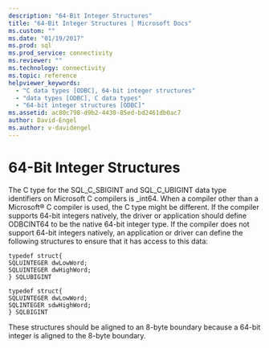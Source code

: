 ```yaml
---
description: "64-Bit Integer Structures"
title: "64-Bit Integer Structures | Microsoft Docs"
ms.custom: ""
ms.date: "01/19/2017"
ms.prod: sql
ms.prod_service: connectivity
ms.reviewer: ""
ms.technology: connectivity
ms.topic: reference
helpviewer_keywords: 
  - "C data types [ODBC], 64-bit integer structures"
  - "data types [ODBC], C data types"
  - "64-bit integer structures [ODBC]"
ms.assetid: ac80c798-d9b2-4430-85ed-bd2461db0ac7
author: David-Engel
ms.author: v-davidengel
---
```

# 64-Bit Integer Structures
The C type for the SQL_C_SBIGINT and SQL_C_UBIGINT data type identifiers on Microsoft C compilers is _int64. When a compiler other than a Microsoft® C compiler is used, the C type might be different. If the compiler supports 64-bit integers natively, the driver or application should define ODBCINT64 to be the native 64-bit integer type. If the compiler does not support 64-bit integers natively, an application or driver can define the following structures to ensure that it has access to this data:  
  
```  
typedef struct{  
SQLUINTEGER dwLowWord;  
SQLUINTEGER dwHighWord;  
} SQLUBIGINT  
  
typedef struct{  
SQLUINTEGER dwLowWord;  
SQLINTEGER sdwHighWord;  
} SQLBIGINT  
```  
  
 These structures should be aligned to an 8-byte boundary because a 64-bit integer is aligned to the 8-byte boundary.
